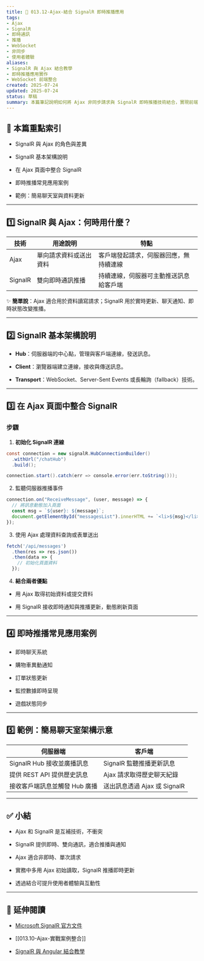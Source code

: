 ```yaml
---
title: 🚀 013.12-Ajax-結合 SignalR 即時推播應用  
tags:
- Ajax 
- SignalR 
- 即時通訊 
- 推播 
- WebSocket
- 非同步 
- 使用者體驗  
aliases:
- SignalR 與 Ajax 結合教學
- 即時推播應用實作
- WebSocket 前端整合  
created: 2025-07-24  
updated: 2025-07-24  
status: 草稿  
summary: 本篇筆記說明如何將 Ajax 非同步請求與 SignalR 即時推播技術結合，實現前端即時資料更新與雙向通訊，提升使用者互動體驗，並包含 SignalR 基本架構與實作範例。
---
```


## 📘 本篇重點索引

- SignalR 與 Ajax 的角色與差異

- SignalR 基本架構說明

- 在 Ajax 頁面中整合 SignalR

- 即時推播常見應用案例

- 範例：簡易聊天室與資料更新

---

## 1️⃣ SignalR 與 Ajax：何時用什麼？

|技術|用途說明|特點|
|---|---|---|
|Ajax|單向請求資料或送出資料|客戶端發起請求，伺服器回應，無持續連線|
|SignalR|雙向即時通訊推播|持續連線，伺服器可主動推送訊息給客戶端|
✨ **簡單說**：Ajax 適合用於資料讀寫請求；SignalR 用於實時更新、聊天通知、即時狀態改變推播。

---

## 2️⃣ SignalR 基本架構說明

- **Hub**：伺服器端的中心點，管理與客戶端連線，發送訊息。

- **Client**：瀏覽器端建立連線，接收與傳送訊息。

- **Transport**：WebSocket、Server-Sent Events 或長輪詢（fallback）技術。

---

## 3️⃣ 在 Ajax 頁面中整合 SignalR

### 步驟

1. **初始化 SignalR 連線**

```csharp
const connection = new signalR.HubConnectionBuilder()
  .withUrl("/chatHub")
  .build();

connection.start().catch(err => console.error(err.toString()));
```

2. 監聽伺服器推播事件

```javascript
connection.on("ReceiveMessage", (user, message) => {
  // 將訊息動態加入頁面
  const msg = `${user}: ${message}`;
  document.getElementById("messagesList").innerHTML += `<li>${msg}</li>`;
});
```

3. 使用 Ajax 處理資料查詢或表單送出

```javascript
fetch('/api/messages')
  .then(res => res.json())
  .then(data => {
    // 初始化頁面資料
  });
```

4. **結合兩者優點**

- 用 Ajax 取得初始資料或提交資料

- 用 SignalR 接收即時通知與推播更新，動態刷新頁面

---
## 4️⃣ 即時推播常見應用案例

- 即時聊天系統

- 購物車異動通知

- 訂單狀態更新

- 監控數據即時呈現

- 遊戲狀態同步

---
## 5️⃣ 範例：簡易聊天室架構示意

|伺服器端|客戶端|
|---|---|
|SignalR Hub 接收並廣播訊息|SignalR 監聽推播更新訊息|
|提供 REST API 提供歷史訊息|Ajax 請求取得歷史聊天紀錄|
|接收客戶端訊息並觸發 Hub 廣播|送出訊息透過 Ajax 或 SignalR|

---

## ✅ 小結

- Ajax 和 SignalR 是互補技術，不衝突

- SignalR 提供即時、雙向通訊，適合推播與通知

- Ajax 適合非即時、單次請求

- 實務中多用 Ajax 初始讀取，SignalR 推播即時更新

- 透過結合可提升使用者體驗與互動性


---
## 🔗 延伸閱讀

- [Microsoft SignalR 官方文件](https://learn.microsoft.com/aspnet/core/signalr/introduction?view=aspnetcore-7.0)

- [[013.10-Ajax-實戰案例整合]]

- [SignalR 與 Angular 結合教學](https://dotnet.microsoft.com/en-us/apps/aspnet/signalr)

